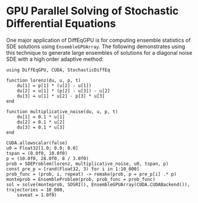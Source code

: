 # GPU Parallel Solving of Stochastic Differential Equations

One major application of DiffEqGPU is for computing ensemble statistics of SDE solutions
using `EnsembleGPUArray`. The following demonstrates using this technique to generate
large ensembles of solutions for a diagonal noise SDE with a high order adaptive method:

```@example sde
using DiffEqGPU, CUDA, StochasticDiffEq

function lorenz(du, u, p, t)
    du[1] = p[1] * (u[2] - u[1])
    du[2] = u[1] * (p[2] - u[3]) - u[2]
    du[3] = u[1] * u[2] - p[3] * u[3]
end

function multiplicative_noise(du, u, p, t)
    du[1] = 0.1 * u[1]
    du[2] = 0.1 * u[2]
    du[3] = 0.1 * u[3]
end

CUDA.allowscalar(false)
u0 = Float32[1.0; 0.0; 0.0]
tspan = (0.0f0, 10.0f0)
p = (10.0f0, 28.0f0, 8 / 3.0f0)
prob = SDEProblem(lorenz, multiplicative_noise, u0, tspan, p)
const pre_p = [rand(Float32, 3) for i in 1:10_000]
prob_func = (prob, i, repeat) -> remake(prob, p = pre_p[i] .* p)
monteprob = EnsembleProblem(prob, prob_func = prob_func)
sol = solve(monteprob, SOSRI(), EnsembleGPUArray(CUDA.CUDABackend()), trajectories = 10_000,
    saveat = 1.0f0)
```
